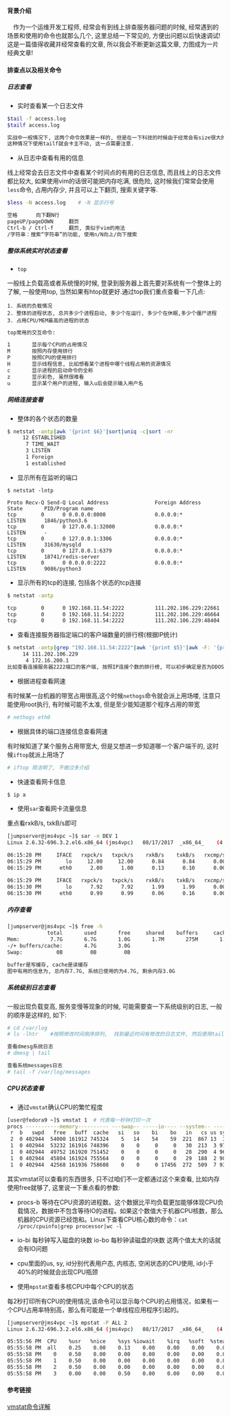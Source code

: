 #### 背景介绍

&emsp;作为一个运维开发工程师, 经常会有到线上排查服务器问题的时候, 经常遇到的场景和使用的命令也就那么几个, 这里总结一下常见的, 方便出问题以后快速调试!这是一篇值得收藏并经常查看的文章, 所以我会不断更新这篇文章, 力图成为一片经典文章!

#### 排查点以及相关命令

##### 日志查看

* 实时查看某一个日志文件

```bash
$tail -f access.log
$tailf access.log

实战中一般情况下, 这两个命令效果是一样的, 但是在一下科技的时候由于经常会有size很大的日志,
这种情况下使用tailf就会卡主不动, 这一点需要注意.
```

* 从日志中查看有用的信息

线上经常会去日志文件中查看某个时间点的有用的日志信息, 而且线上的日志文件都比较大, 如果使用vim的话很可能把内存吃满, 很危险, 这时候我们常常会使用`less`命令, 占用内存少, 并且可以上下翻页, 搜索关键字等.


```bash
$less -N access.log    # -N 显示行号

空格		向下翻N行
pageUP/pageDOWN		翻页
Ctrl-b / Ctrl-f		翻页, 类似于vim的用法
/字符串：搜索“字符串”的功能, 使用n/N向上/向下搜索
```

##### 整体系统实时状态查看

* `top`

一般线上负载高或者系统慢的时候, 登录到服务器上首先要对系统有一个整体上的了解, 一般使用top, 当然如果有htop就更好.通过top我们重点查看一下几点:

	1. 系统的负载情况
	2. 整体的进程状态, 总共多少个进程启动, 多少个在运行, 多少个在休眠,多少个僵尸进程
	3. 占用CPU/MEM最高的进程的状态


```bash
top常用的交互命令:

1		显示每个CPU的占用情况
M		按照内存使用排行
P		按照CPU的使用排行
H		显示线程信息, 比如想看某个进程中哪个线程占用的资源情况
c		显示进程的启动命令的全称
z		显示彩色, 虽然很难看
u		显示某个用户的进程, 输入u后会提示输入用户名

```

##### 网络连接查看

* 整体的各个状态的数量

```bash
$ netstat -antp|awk '{print $6}'|sort|uniq -c|sort -nr
     12 ESTABLISHED
      7 TIME_WAIT
      3 LISTEN
      1 Foreign
      1 established
```

* 显示所有在监听的端口

```
$ netstat -lntp

Proto Recv-Q Send-Q Local Address               Foreign Address             State       PID/Program name
tcp        0      0 0.0.0.0:8000                0.0.0.0:*                   LISTEN      1846/python3.6
tcp        0      0 127.0.0.1:32000             0.0.0.0:*                   LISTEN      -
tcp        0      0 127.0.0.1:3306              0.0.0.0:*                   LISTEN      31630/mysqld
tcp        0      0 127.0.0.1:6379              0.0.0.0:*                   LISTEN      18741/redis-server
tcp        0      0 0.0.0.0:2222                0.0.0.0:*                   LISTEN      9086/python3
```

* 显示所有的tcp的连接, 包括各个状态的tcp连接

```bash
$ netstat -antp

tcp        0      0 192.168.11.54:2222          111.202.106.229:22661       ESTABLISHED 9086/python3
tcp        0      0 192.168.11.54:2222          111.202.106.229:46664       ESTABLISHED 9086/python3
tcp        0      0 192.168.11.54:2222          111.202.106.229:48404       ESTABLISHED 9086/python3
```

* 查看连接服务器指定端口的客户端数量的排行榜(根据IP统计)

```bash
$ netstat -antp|grep "192.168.11.54:2222"|awk '{print $5}'|awk -F: '{print $1}'|sort|uniq -c|sort -nr|head -20
     14 111.202.106.229
      4 172.16.200.1
比如查看连接服务器2222端口的客户端, 按照IP连接个数的排行榜, 可以初步确定是否为DDOS攻击
```

* 根据进程查看网速

有时候某一台机器的带宽占用很高,这个时候`nethogs`命令就会派上用场喽, 注意只能使用root执行, 有时候可能不太准, 但是至少能知道那个程序占用的带宽

```bash
# nethogs eth0
```

* 根据具体的端口连接信息查看网速

有时候知道了某个服务占用带宽大, 但是又想进一步知道哪一个客户端干的, 这时候`iftop`就派上用场了

```bash
# iftop 简洁明了, 不做过多介绍

```

* 快速查看网卡信息

```bash
$ ip a
```

* 使用`sar`查看网卡流量信息

重点看rxkB/s, txkB/s即可

```bash
[jumpserver@jms4vpc ~]$ sar -n DEV 1
Linux 2.6.32-696.3.2.el6.x86_64 (jms4vpc) 	08/17/2017 	_x86_64_	(4 CPU)

06:15:28 PM     IFACE   rxpck/s   txpck/s    rxkB/s    txkB/s   rxcmp/s   txcmp/s  rxmcst/s
06:15:29 PM        lo     12.00     12.00      0.84      0.84      0.00      0.00      0.00
06:15:29 PM      eth0      2.00      1.00      0.13      0.10      0.00      0.00      0.00

06:15:29 PM     IFACE   rxpck/s   txpck/s    rxkB/s    txkB/s   rxcmp/s   txcmp/s  rxmcst/s
06:15:30 PM        lo      7.92      7.92      1.99      1.99      0.00      0.00      0.00
06:15:30 PM      eth0      0.99      0.99      0.06      0.16      0.00      0.00      0.00

```


##### 内存查看

```bash
[jumpserver@jms4vpc ~]$ free -h
             total       used       free     shared    buffers     cached
Mem:          7.7G       6.7G       1.0G       1.7M       275M       1.7G
-/+ buffers/cache:       4.7G       3.0G
Swap:           0B         0B         0B

buffer是写缓存, cache是读缓存
图中有用的信息为, 总内存7.7G, 系统已使用的为4.7G, 剩余内存3.0G

``` 

##### 系统级别日志查看

一般出现负载变高, 服务变慢等现象的时候, 可能需要查一下系统级别的日志, 一般的顺序是这样的, 如下:

```bash
# cd /var/log
# ls -lhtr    #按照修改时间倒序排列,  找到最近时间有修改的日志文件, 然后使用tail等命令检查

查看dmesg系统日志
# dmesg | tail

查看系统messages日志
# tail -f /var/log/messages

```


##### CPU状态查看

* 通过`vmstat`确认CPU的繁忙程度

```bash
[user@fedora9 ~]$ vmstat 1  # 代表每一秒钟打印一次
procs -----------memory---------- ---swap-- -----io---- --system-- -----cpu------
 r  b   swpd   free   buff  cache   si   so    bi    bo   in   cs us sy id wa st
 2  0 402944  54000 161912 745324    5   14    54    59  221  867 13  3 82  2  0
 1  0 402944  53232 161916 748396    0    0     0     0   30  213  3 97  0  0  0
 1  0 402944  49752 161920 751452    0    0     0     0   28  290  4 96  0  0  0
 1  0 402944  45804 161924 755564    0    0     0     0   29  188  2 98  0  0  0
 1  0 402944  42568 161936 758608    0    0     0 17456  272  509  7 93  0  0  0

```

其实vmstat可以查看的东西很多, 只不过咱们不一定都通过这个来查看, 比如内存使用free就够了, 这里说一下重点看的参数:

* procs-b 等待在CPU资源的进程数。这个数据比平均负载更加能够体现CPU负载情况，数据中不包含等待IO的进程。如果这个数值大于机器CPU核数，那么机器的CPU资源已经饱和。Linux下查看CPU核心数的命令：`cat /proc/cpuinfo|grep processor|wc -l`
* io-bi 每秒钟写入磁盘的块数    io-bo 每秒钟读磁盘的块数  这两个值太大的话就会有IO问题
* cpu里面的us, sy, id分别代表用户态, 内核态, 空闲状态的CPU使用, id小于40%的时候就会出现CPU瓶颈

* 使用`mpstat`查看多核CPU中每个CPU的状态

每2秒打印所有CPU的使用情况,该命令可以显示每个CPU的占用情况，如果有一个CPU占用率特别高，那么有可能是一个单线程应用程序引起的。

```bash
[jumpserver@jms4vpc ~]$ mpstat -P ALL 2
Linux 2.6.32-696.3.2.el6.x86_64 (jms4vpc) 	08/17/2017 	_x86_64_	(4 CPU)

05:55:56 PM  CPU    %usr   %nice    %sys %iowait    %irq   %soft  %steal  %guest   %idle
05:55:58 PM  all    0.25    0.00    0.13    0.00    0.00    0.00    0.00    0.00   99.62
05:55:58 PM    0    0.50    0.00    0.00    0.00    0.00    0.00    0.00    0.00   99.50
05:55:58 PM    1    0.50    0.00    0.00    0.00    0.00    0.00    0.00    0.00   99.50
05:55:58 PM    2    0.50    0.00    0.00    0.00    0.00    0.00    0.00    0.00   99.50
05:55:58 PM    3    0.00    0.00    0.50    0.00    0.00    0.00    0.00    0.00   99.50

```






#### 参考链接

[vmstat命令详解](http://luckyecho.com/blog/linux%E7%9B%91%E6%8E%A7-vmstat%E5%91%BD%E4%BB%A4%E8%AF%A6%E8%A7%A3/)











